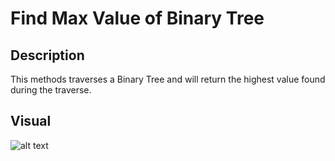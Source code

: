 # Find Max Value of Binary Tree

## Description
This methods traverses a Binary Tree and will return the highest value found during the traverse. 

## Visual
![alt text]()

